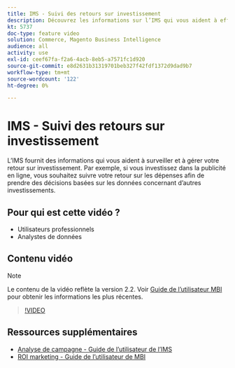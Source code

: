 ```yaml
---
title: IMS - Suivi des retours sur investissement
description: Découvrez les informations sur l’IMS qui vous aident à effectuer le suivi de votre retour sur investissement.
kt: 5737
doc-type: feature video
solution: Commerce, Magento Business Intelligence
audience: all
activity: use
exl-id: ceef67fa-f2a6-4acb-8eb5-a7571fc1d920
source-git-commit: e8d2631b31319701beb327f42fdf1372d9dad9b7
workflow-type: tm+mt
source-wordcount: '122'
ht-degree: 0%

---
```


# IMS - Suivi des retours sur investissement

L’IMS fournit des informations qui vous aident à surveiller et à gérer votre retour sur investissement. Par exemple, si vous investissez dans la publicité en ligne, vous souhaitez suivre votre retour sur les dépenses afin de prendre des décisions basées sur les données concernant d’autres investissements.

## Pour qui est cette vidéo ?

- Utilisateurs professionnels
- Analystes de données

## Contenu vidéo

>[!NOTE]
>
>Le contenu de la vidéo reflète la version 2.2. Voir [Guide de l’utilisateur MBI](https://experienceleague.adobe.com/docs/commerce-business-intelligence/mbi/guide-overview.html) pour obtenir les informations les plus récentes.

>[!VIDEO](https://video.tv.adobe.com/v/35991?quality=12&learn=on)

## Ressources supplémentaires

- [Analyse de campagne - Guide de l’utilisateur de l’IMS](https://experienceleague.adobe.com/docs/commerce-business-intelligence/mbi/analyze/campaigns/ess-coupon-code-analysis.html)
- [ROI marketing - Guide de l’utilisateur de MBI](https://experienceleague.adobe.com/docs/commerce-business-intelligence/mbi/analyze/campaigns/marketing-roi.html)
